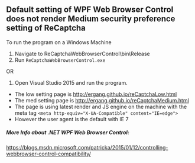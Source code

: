 ## Default setting of WPF Web Browser Control does not render Medium security preference setting of ReCaptcha 

To run the program on a Windows Machine

1. Navigate to ReCaptchaWebBrowserControl\bin\Release
2. Run `ReCaptchaWebBrowserControl.exe`

OR

1. Open Visual Studio 2015 and run the program.

* The low setting page is http://ergang.github.io/reCaptchaLow.html
* The med setting page is http://ergang.github.io/reCaptchaMedium.html
* The page is using latest render and JS engine on the machine with the meta tag `<meta http-equiv="X-UA-Compatible" content="IE=edge">`
* However the user agent is the default with IE 7

##### More Info about .NET WPF Web Browser Control:

https://blogs.msdn.microsoft.com/patricka/2015/01/12/controlling-webbrowser-control-compatibility/

